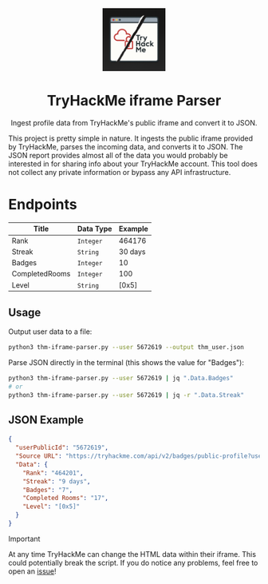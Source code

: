 <div align="center">
  <img width="25%" src="assets/logo.png" />
  <h1>TryHackMe iframe Parser</h1>
  <p>Ingest profile data from TryHackMe's public iframe and convert it to JSON.</p>
</div>

This project is pretty simple in nature. It ingests the public iframe provided by TryHackMe, parses the incoming data, and converts it to JSON. The JSON report provides almost all of the data you would probably be interested in for sharing info about your TryHackMe account. This tool does not collect any private information or bypass any API infrastructure.

# Endpoints
| Title           | Data Type | Example
|-----------------|-----------|---------|
| Rank            | `Integer` | 464176
| Streak          | `String`  | 30 days
| Badges          | `Integer` | 10
| CompletedRooms  | `Integer` | 100
| Level           | `String`  | [0x5]

## Usage

Output user data to a file:
```bash
python3 thm-iframe-parser.py --user 5672619 --output thm_user.json
```

Parse JSON directly in the terminal (this shows the value for "Badges"):
```bash
python3 thm-iframe-parser.py --user 5672619 | jq ".Data.Badges"
# or
python3 thm-iframe-parser.py --user 5672619 | jq -r ".Data.Streak"
```

## JSON Example
```json
{
  "userPublicId": "5672619",
  "Source URL": "https://tryhackme.com/api/v2/badges/public-profile?userPublicId=5672619",
  "Data": {
    "Rank": "464201",
    "Streak": "9 days",
    "Badges": "7",
    "Completed Rooms": "17",
    "Level": "[0x5]"
  }
}
```

> [!IMPORTANT]
> At any time TryHackMe can change the HTML data within their iframe. This could potentially break the script. If you do notice any problems, feel free to open an [issue](https://github.com/umikoio/thm-iframe-parser/issues)!
